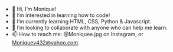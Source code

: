 - 👋 Hi, I’m Monique!
- 👀 I’m interested in learning how to code!
- 🌱 I’m currently learning HTML, CSS, Python & Javascript.
- 💞️ I’m looking to collaborate with anyone who can help me learn.
- 📫 How to reach me: @Moniquee.jpg on Instagram, or Moniquev432@yahoo.com.

<!---
Moniqueishh/Moniqueishh is a ✨ special ✨ repository because its `README.md` (this file) appears on your GitHub profile.
You can click the Preview link to take a look at your changes.
--->
